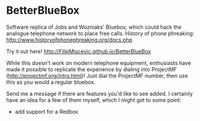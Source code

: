 # BetterBlueBox
Software replica of Jobs and Wozniaks' Bluebox, which could hack the analogue telephone network to place free calls.
History of phone phreaking: http://www.historyofphonephreaking.org/docs.php

Try it out here! http://FilipMiscevic.github.io/BetterBlueBox

While this doesn't work on modern telephone equipment, enthusiasts have made it possible to replicate the experience by dialing into ProjectMF (http://projectmf.org/intro.html)! Just dial the ProjectMF number, then use this as you would a regular bluebox.

Send me a message if there are features you'd like to see added. I certainly have an idea for a few of them myself, which I might get to some point:
- add support for a Redbox

